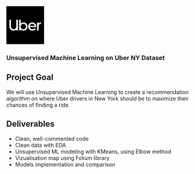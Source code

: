 <img src="https://github.com/shinanna/Uber_NY_Machine_Learning/blob/main/images/iOS%20App%20Icon.png" height="100">


### Unsupervised Machine Learning on Uber NY Dataset

## Project Goal
We will use Unsupervised Machine Learning to create a recommendation algorithm on where Uber drivers in New York should be to maximize their chances of finding a ride.


## Deliverables

- Clean, well-commented code
- Clean data with EDA
- Unsupervised ML modeling with KMeans, using Elbow method
- Vizualisation map using Folium library
- Models implementation and comparison
